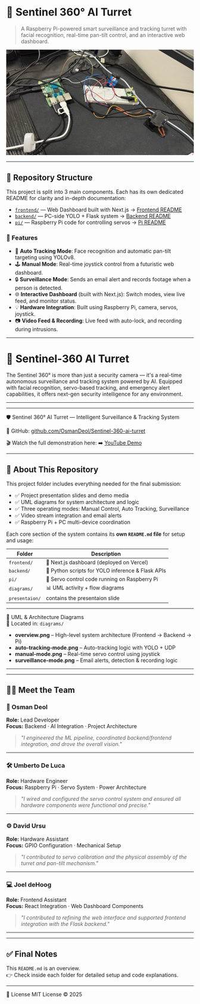 # 🔭 Sentinel 360° AI Turret

> A Raspberry Pi-powered smart surveillance and tracking turret with facial recognition, real-time pan-tilt control, and an interactive web dashboard.

![Banner](sentinel%20360.jpeg)

---
## 📂 Repository Structure

This project is split into 3 main components. Each has its own dedicated README for clarity and in-depth documentation:

- [`frontend/`](./frontend) — Web Dashboard built with Next.js → [Frontend README](./frontend/README.md)
- [`backend/`](./backend) — PC-side YOLO + Flask system → [Backend README](./backend/README.md)
- [`pi/`](./pi) — Raspberry Pi code for controlling servos → [Pi README](./pi/README.md)


### 🚀 Features

- 🎯 **Auto Tracking Mode**: Face recognition and automatic pan-tilt targeting using YOLOv8.
- 🕹️ **Manual Mode**: Real-time joystick control from a futuristic web dashboard.
- 🔒 **Surveillance Mode**: Sends an email alert and records footage when a person is detected.
- 🌐 **Interactive Dashboard** (built with Next.js): Switch modes, view live feed, and monitor status.
- 💡 **Hardware Integration**: Built using Raspberry Pi, camera, servos, joystick.
- 📷 **Video Feed & Recording**: Live feed with auto-lock, and recording during intrusions.

---
# 🎯 Sentinel-360 AI Turret

The Sentinel 360° is more than just a security camera — it's a real-time autonomous surveillance and tracking system powered by AI. Equipped with facial recognition, servo-based tracking, and emergency alert capabilities, it offers next-gen security intelligence for any environment.


---

---
🛡️ Sentinel 360° AI Turret — Intelligent Surveillance & Tracking System

🔗 GitHub: [github.com/OsmanDeol/Sentinel-360-ai-turret](https://github.com/OsmanDeol/Sentinel-360-ai-turret)

🎬 Watch the full demonstration here:
➡️ [YouTube Demo](https://youtu.be/pR1h6KWUKuw)

---

## 🧾 About This Repository

This project folder includes everything needed for the final submission:

- ✅ Project presentation slides and demo media  
- ✅ UML diagrams for system architecture and logic  
- ✅ Three operating modes: Manual Control, Auto Tracking, Surveillance  
- ✅ Video stream integration and email alerts  
- ✅ Raspberry Pi + PC multi-device coordination  

Each core section of the system contains its **own `README.md` file** for setup and usage:

| Folder        | Description                                      |
|---------------|--------------------------------------------------|
| `frontend/`   | 📱 Next.js dashboard (deployed on Vercel)         |
| `backend/`    | 🧠 Python scripts for YOLO inference & Flask APIs |
| `pi/`         | 🤖 Servo control code running on Raspberry Pi     |
| `diagrams/`   | 📊 UML activity + flow diagrams                   |
| `presentaion/`| contains the presentaion slide                    |

---

🧩 UML & Architecture Diagrams  
📂 Located in: `diagrams/`

- **overview.png** – High-level system architecture (Frontend → Backend → Pi)  
- **auto-tracking-mode.png** – Auto-tracking logic with YOLO + UDP  
- **manual-mode.png** – Real-time servo control using joystick  
- **surveillance-mode.png** – Email alerts, detection & recording logic  

---

---


## 👨‍💻 Meet the Team

### 🧠 Osman Deol  
**Role:** Lead Developer  
**Focus:** Backend · AI Integration · Project Architecture  
> *"I engineered the ML pipeline, coordinated backend/frontend integration, and drove the overall vision."*

---

### 🛠️ Umberto De Luca
**Role:** Hardware Engineer  
**Focus:** Raspberry Pi · Servo System · Power Architecture  
> *"I wired and configured the servo control system and ensured all hardware components were functional and precise."*

---

### ⚙️ David Ursu  
**Role:** Hardware Assistant  
**Focus:** GPIO Configuration · Mechanical Setup  
> *"I contributed to servo calibration and the physical assembly of the turret and pan-tilt mechanism."*

---

### 💻 Joel  deHoog
**Role:** Frontend Assistant  
**Focus:** React Integration · Web Dashboard Components  
> *"I contributed to refining the web interface and supported frontend integration with the Flask backend."*
---
---

## ✅ Final Notes

This `README.md` is an overview.  
👉 Check inside each folder for detailed setup and code explanations.

---




📜 License
MIT License © 2025
